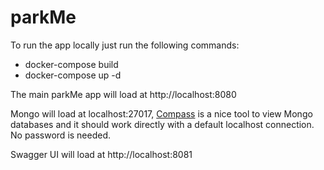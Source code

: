 # parkMe

To run the app locally just run the following commands:

* docker-compose build
* docker-compose up -d 

The main parkMe app will load at http://localhost:8080

Mongo will load at localhost:27017, [Compass](https://www.mongodb.com/products/compass)  is a nice tool to view Mongo databases and it should work directly with a default localhost connection. No password is needed.
 
Swagger UI will load at http://localhost:8081

